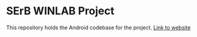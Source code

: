 # SErB WINLAB Project
This repository holds the Android codebase for the project.
[Link to website](http://www.milosseskar3.wix.com/serb)
